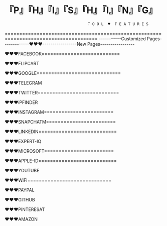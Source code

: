 『P』『H』『I』『S』『H』『I』『N』『G』
======================================================================================

                                         T O O L  ♥  F E A T U R E S
====================================================================================== -----------Customized Pages-------------♥♥♥-----------------New Pages-----------------

♥♥♥FACEBOOK===========================

♥♥♥FLIPCART

♥♥♥GOOGLE=============================

♥♥♥TELEGRAM

♥♥♥TWITTER============================

♥♥♥iPFINDER

♥♥♥INSTAGRAM========================

♥♥♥SNAPCHATM========================

♥♥♥LINKEDIN===========================

♥♥♥EXPERT-IQ

♥♥♥MICROSOFT========================

♥♥♥APPLE-ID===========================

♥♥♥YOUTUBE

♥♥♥WiFi=============================

♥♥♥PAYPAL

♥♥♥GITHUB

♥♥♥PINTERESAT

♥️♥️♥️AMAZON

